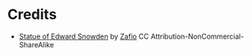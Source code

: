 # Credits

- [Statue of Edward Snowden](https://sketchfab.com/3d-models/statue-of-edward-snowden-04d109f5edb3407ca8939a109742fece) by [Zafio](https://sketchfab.com/zafio) CC Attribution-NonCommercial-ShareAlike